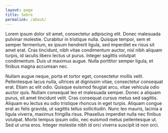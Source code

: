 ```yaml
---
layout: page
title: Sobre
permalink: /about/
---
```


Lorem ipsum dolor sit amet, consectetur adipiscing elit. Donec malesuada pulvinar molestie. Curabitur in tristique nulla. Quisque tempor, sem et semper fermentum, ex ipsum hendrerit ligula, sed imperdiet ex risus sit amet erat. Cras tincidunt, nibh vitae condimentum auctor, nisl nibh aliquam turpis, id iaculis libero lectus ut purus. Integer sagittis volutpat condimentum. Duis ut maximus augue. Nulla porttitor semper ligula, et finibus magna accumsan nec.

Nullam augue neque, porta et tortor eget, consectetur mollis velit. Pellentesque lacus nulla, ultrices at dignissim vitae, consectetur consequat erat. Etiam ac elit odio. Quisque euismod feugiat arcu, vitae vehicula odio auctor quis. Nullam consequat leo et malesuada semper. Donec a aliquam purus, sit amet tincidunt velit. Cras consequat cursus metus sed sagittis. Aliquam eu lectus eu odio tristique rhoncus in eget turpis. Aliquam congue erat ac felis gravida, ut sagittis tellus sollicitudin. Nunc leo mauris, lacinia a ligula viverra, maximus fringilla risus. Phasellus imperdiet nulla nec finibus volutpat. Morbi tempus ipsum odio, nec euismod metus pellentesque ut. Sed ut urna eros. Integer molestie nibh id orci viverra suscipit id non orci.